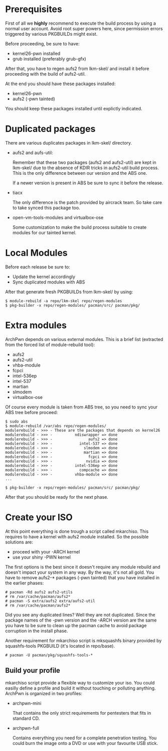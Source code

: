 Prerequisites
=============

First of all we **highly** recommend to execute the build process by
using a normal user account. Avoid root super powers here, since
permission errors triggered by various PKGBUILDs might exist.

Before proceeding, be sure to have:

- kernel26-pwn installed
- grub installed (preferably grub-gfx)

After that, you have to regen aufs2 from lkm-skel/ and install it before
proceeding with the build of aufs2-util.

At the end you should have these packages installed:

- kernel26-pwn
- aufs2 (-pwn tainted)

You should keep these packages installed until explictly indicated.

Duplicated packages
===================

There are various duplicates packages in lkm-skel/ directory.

- aufs2 and aufs-util:

    Remember that these two packages (aufs2 and aufs2-util) are kept in
    lkm-skel/ due to the absence of KDIR tricks in aufs2-util build
    process. This is the only difference between our version and the ABS
    one.

    If a newer version is present in ABS be sure to sync it before the
    release.

- tiacx

    The only difference is the patch provided by aircrack team. So take
    care to take synced this package too.

- open-vm-tools-modules and virtualbox-ose

    Some customization to make the build process suitable to create
    modules for our tainted kernel.

Local Modules
=============

Before each release be sure to:

- Update the kernel accordingly
- Sync duplicated modules with ABS

After that generate fresh PKGBUILDs from lkm-skel/ by using:

    $ module-rebuild -a repo/lkm-skel repo/regen-modules
    $ pkg-builder -x repo/regen-modules/ pacman/src/ pacman/pkg/

Extra modules
=============

ArchPwn depends on various external modules. This is a brief list
(extracted from the forced list of module-rebuild tool):

- aufs2
- aufs2-util
- vhba-module
- fcpci
- intel-536ep
- intel-537
- martian
- slmodem
- virtualbox-ose

Of course every module is taken from ABS tree, so you need to sync your
ABS tree before proceed:

    $ sudo abs
    $ module-rebuild /var/abs repo/regen-modules/
    modulerebuild - >>> - These are the packages that depends on kernel26
    modulerebuild - >>> -          ndiswrapper => done
    modulerebuild - >>> -                aufs2 => done
    modulerebuild - >>> -            intel-537 => done
    modulerebuild - >>> -              slmodem => done
    modulerebuild - >>> -              martian => done
    modulerebuild - >>> -                fcpci => done
    modulerebuild - >>> -               nvidia => done
    modulerebuild - >>> -          intel-536ep => done
    modulerebuild - >>> -            compcache => done
    modulerebuild - >>> -          vhba-module => done
    ...

    $ pkg-builder -x repo/regen-modules/ pacman/src/ pacman/pkg/

After that you should be ready for the next phase.

Create your ISO
===============

At this point everything is done trough a script called mkarchiso. This
requires to have a kernel with aufs2 module installed. So the possible
solutions are:

- proceed with your -ARCH kernel
- use your shiny -PWN kernel

The first options is the best since it doesn't require any module
rebuild and doesn't impact your system in any way. By the way, it's not
all gold. You have to remove aufs2-\* packages (-pwn tainted) that you
have installed in the earlier phases:

    # pacman -Rd aufs2 aufs2-utils
    # rm /var/cache/pacman/aufs2*
    # pacman -S extra/aufs2 extra/aufs2-util
    # rm /var/cache/pacman/aufs2*

Did you see any duplicated lines? Well they are not duplicated. Since
the package names of the -pwn version and the -ARCH version are the same
you have to be sure to clean up the pacman cache to avoid package
corruption in the install phase.

Another requirement for mkarchiso script is mksquashfs binary provided
by squashfs-tools PKGBUILD (it's located in repo/base).

    # pacman -U pacman/pkg/squashfs-tools-*

Build your profile
------------------

mkarchiso script provide a flexible way to customize your iso. You could
easilly define a profile and build it without touching or polluting
anything. ArchPwn is organized in two profiles:

- archpwn-mini

    That contains the only strict requirements for pentesters that fits
    in standard CD.

- archpwn-full

    Contains everything you need for a complete penetration testing. You
    could burn the image onto a DVD or use with your favourite USB
    stick.

